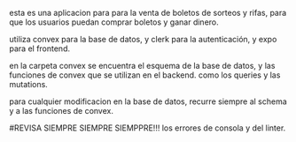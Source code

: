 esta es una aplicacion para para la venta de boletos de sorteos y rifas, para que los usuarios puedan comprar boletos y ganar dinero.

utiliza convex para la base de datos, y clerk para la autenticación, y expo para el frontend.

en la carpeta convex se encuentra el esquema de la base de datos, y las funciones de convex que se utilizan en el backend. como los queries y las mutations.

para cualquier modificacion en la base de datos, recurre siempre al schema y a las funciones de convex.

#REVISA SIEMPRE SIEMPRE SIEMPPRE!!! los errores de consola y del linter.